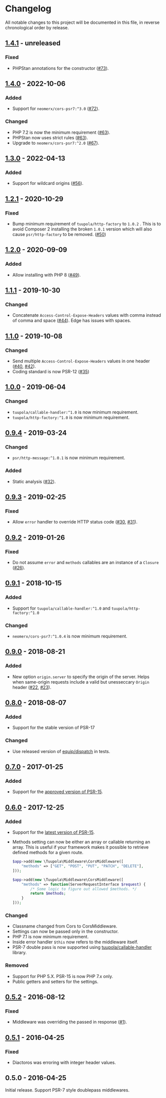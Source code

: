 # Changelog

All notable changes to this project will be documented in this file, in reverse chronological order by release.

## [1.4.1](https://github.com/tuupola/cors-middleware/compare/1.4.0...masters) - unreleased
### Fixed
- PHPStan annotations for the constructor ([#73](https://github.com/tuupola/cors-middleware/pull/73)).

## [1.4.0](https://github.com/tuupola/cors-middleware/compare/1.3.0...1.4.0) - 2022-10-06
### Added
- Support for `neomerx/cors-psr7:^3.0` ([#72](https://github.com/tuupola/cors-middleware/pull/72)).

### Changed
- PHP 7.2 is now the minimum requirement ([#63](https://github.com/tuupola/cors-middleware/pull/63)).
- PHPStan now uses strict rules ([#63](https://github.com/tuupola/cors-middleware/pull/63)).
- Upgrade to `neomerx/cors-psr7:^2.0` ([#67](https://github.com/tuupola/cors-middleware/pull/67)).

## [1.3.0](https://github.com/tuupola/cors-middleware/compare/1.2.1...1.3.0) - 2022-04-13
### Added
- Support for wildcard origins ([#56](https://github.com/tuupola/cors-middleware/pull/56)).

## [1.2.1](https://github.com/tuupola/cors-middleware/compare/1.2.0...1.2.1) - 2020-10-29
### Fixed
- Bump minimum requirement of `tuupola/http-factory` to `1.0.2` . This is to avoid Composer 2 installing the broken `1.0.1` version which will also cause `psr/http-factory` to be removed. ([#50](https://github.com/tuupola/cors-middleware/pull/50))

## [1.2.0](https://github.com/tuupola/cors-middleware/compare/1.1.1...1.2.0) - 2020-09-09
### Added
- Allow installing with PHP 8 ([#49](https://github.com/tuupola/cors-middleware/pull/49)).

## [1.1.1](https://github.com/tuupola/cors-middleware/compare/1.1.0...1.1.1) - 2019-10-30
### Changed
- Concatenate `Access-Control-Expose-Headers` values with comma instead of comma and space ([#44](https://github.com/tuupola/cors-middleware/pull/44)). Edge has issues with spaces.

## [1.1.0](https://github.com/tuupola/cors-middleware/compare/1.0.0...1.1.0) - 2019-10-08
### Changed
- Send multiple `Access-Control-Expose-Headers` values in one header ([#40](https://github.com/tuupola/cors-middleware/issues/40), [#42](https://github.com/tuupola/cors-middleware/pull/42)).
- Coding standard is now PSR-12 ([#35](https://github.com/tuupola/cors-middleware/pull/35))

## [1.0.0](https://github.com/tuupola/cors-middleware/compare/0.9.4...1.0.0) - 2019-06-04
### Changed
- `tuupola/callable-handler:^1.0` is now minimum requirement.
- `tuupola/http-factory:^1.0` is now minimum requirement.

## [0.9.4](https://github.com/tuupola/cors-middleware/compare/0.9.3...0.9.4) - 2019-03-24
### Changed
- `psr/http-message:^1.0.1` is now minimum requirement.

### Added
- Static analysis ([#32](https://github.com/tuupola/cors-middleware/pull/32)).

## [0.9.3](https://github.com/tuupola/cors-middleware/compare/0.9.2...0.9.3) - 2019-02-25
### Fixed
- Allow `error` handler to override HTTP status code ([#30](https://github.com/tuupola/cors-middleware/issues/30), [#31](https://github.com/tuupola/cors-middleware/pull/31)).

## [0.9.2](https://github.com/tuupola/cors-middleware/compare/0.9.1...0.9.2) - 2019-01-26
### Fixed
- Do not assume `error` and `methods` callables are an instance of a `Closure` ([#26](https://github.com/tuupola/cors-middleware/issues/26)).

## [0.9.1](https://github.com/tuupola/cors-middleware/compare/0.9.0...0.9.1) - 2018-10-15
### Added
- Support for `tuupola/callable-handler:^1.0` and `tuupola/http-factory:^1.0`

### Changed
- `neomerx/cors-psr7:^1.0.4` is now minimum requirement.

## [0.9.0](https://github.com/tuupola/cors-middleware/compare/0.8.0...0.9.0) - 2018-08-21
### Added
- New option `origin.server` to specify the origin of the server. Helps when same-origin requests include a valid but unesseccary `Origin` header ([#22](https://github.com/tuupola/cors-middleware/pull/22), [#23](https://github.com/tuupola/cors-middleware/pull/23)).

## [0.8.0](https://github.com/tuupola/cors-middleware/compare/0.7.0...0.8.0) - 2018-08-07
### Added
- Support for the stable version of PSR-17

### Changed
- Use released version of [equip/dispatch](https://github.com/equip/dispatch) in tests.

## [0.7.0](https://github.com/tuupola/cors-middleware/compare/0.6.0...0.7.0) - 2017-01-25
### Added
- Support for the [approved version of PSR-15](https://github.com/php-fig/http-server-middleware).

## [0.6.0](https://github.com/tuupola/cors-middleware/compare/0.5.2...0.6.0) - 2017-12-25
### Added
- Support for the [latest version of PSR-15](https://github.com/http-interop/http-server-middleware).
- Methods setting can now be either an array or callable returning an array. This is useful if your framework makes it possible to retrieve defined methods for a given route.

    ```php
    $app->add(new \Tuupola\Middleware\CorsMiddleware([
        "methods" => ["GET", "POST", "PUT", "PATCH", "DELETE"],
    ]));
    ```
    ```php
    $app->add(new \Tuupola\Middleware\CorsMiddleware([
        "methods" => function(ServerRequestInterface $request) {
            /* Some logic to figure out allowed $methods. */
            return $methods;
        }
    ]));
    ```

### Changed
- Classname changed from Cors to CorsMiddleware.
- Settings can now be passed only in the constructor.
- PHP 7.1 is now minimum requirement.
- Inside error handler `$this` now refers to the middleware itself.
- PSR-7 double pass is now supported using [tuupola/callable-handler](https://github.com/tuupola/callable-handler) library.

### Removed
- Support for PHP 5.X. PSR-15 is now PHP 7.x only.
- Public getters and setters for the settings.

## [0.5.2](https://github.com/tuupola/cors-middleware/compare/0.5.1...0.5.2) - 2016-08-12

### Fixed
- Middleware was overriding the passed in response ([#1](https://github.com/tuupola/cors-middleware/issues/1)).

## [0.5.1](https://github.com/tuupola/cors-middleware/compare/0.5.0...0.5.1) - 2016-04-25
### Fixed
- Diactoros was erroring with integer header values.

## 0.5.0 - 2016-04-25
Initial release. Support PSR-7 style doublepass middlewares.

